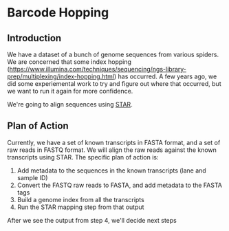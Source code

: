 # Barcode Hopping

## Introduction

We have a dataset of a bunch of genome sequences from various spiders. We are concerned that some index hopping (https://www.illumina.com/techniques/sequencing/ngs-library-prep/multiplexing/index-hopping.html) has occurred. A few years ago, we did some experiemental work to try and figure out where that occurred, but we want to run it again for more confidence.

We're going to align sequences using [STAR](https://github.com/alexdobin/STAR).

## Plan of Action

Currently, we have a set of known transcripts in FASTA format, and a set of raw reads in FASTQ format. We will align the raw reads against the known transcripts using STAR. The specific plan of action is:

1. Add metadata to the sequences in the known transcripts (lane and sample ID)
2. Convert the FASTQ raw reads to FASTA, and add metadata to the FASTA tags
3. Build a genome index from all the transcripts
4. Run the STAR mapping step from that output

After we see the output from step 4, we'll decide next steps
